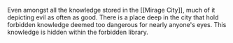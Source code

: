 Even amongst all the knowledge stored in the [[Mirage City]], much of it depicting evil as often as good. There is a place deep in the city that hold forbidden knowledge deemed too dangerous for nearly anyone's eyes. This knowledge is hidden within the forbidden library.
